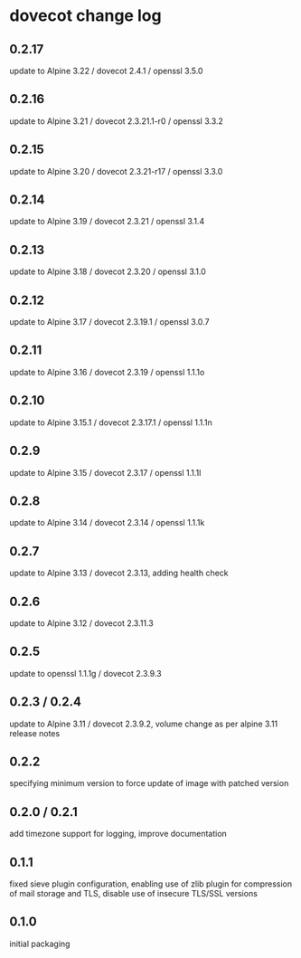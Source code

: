 # dovecot change log

## 0.2.17
update to Alpine 3.22 / dovecot 2.4.1 / openssl 3.5.0

## 0.2.16
update to Alpine 3.21 / dovecot 2.3.21.1-r0 / openssl 3.3.2

## 0.2.15
update to Alpine 3.20 / dovecot 2.3.21-r17 / openssl 3.3.0

## 0.2.14
update to Alpine 3.19 / dovecot 2.3.21 / openssl 3.1.4

## 0.2.13
update to Alpine 3.18 / dovecot 2.3.20 / openssl 3.1.0

## 0.2.12
update to Alpine 3.17 / dovecot 2.3.19.1 / openssl 3.0.7

## 0.2.11
update to Alpine 3.16 / dovecot 2.3.19 / openssl 1.1.1o

## 0.2.10
update to Alpine 3.15.1 / dovecot 2.3.17.1 / openssl 1.1.1n

## 0.2.9
update to Alpine 3.15 / dovecot 2.3.17 / openssl 1.1.1l

## 0.2.8
update to Alpine 3.14 / dovecot 2.3.14 / openssl 1.1.1k

## 0.2.7
update to Alpine 3.13 / dovecot 2.3.13, adding health check

## 0.2.6
update to Alpine 3.12 / dovecot 2.3.11.3

## 0.2.5
update to openssl 1.1.1g / dovecot 2.3.9.3

## 0.2.3 / 0.2.4
update to Alpine 3.11 / dovecot 2.3.9.2, volume change as per alpine 3.11 release notes

## 0.2.2
specifying minimum version to force update of image with patched version

## 0.2.0 / 0.2.1
add timezone support for logging, improve documentation

## 0.1.1
fixed sieve plugin configuration, enabling use of zlib plugin for compression of
mail storage and TLS, disable use of insecure TLS/SSL versions

## 0.1.0
initial packaging
